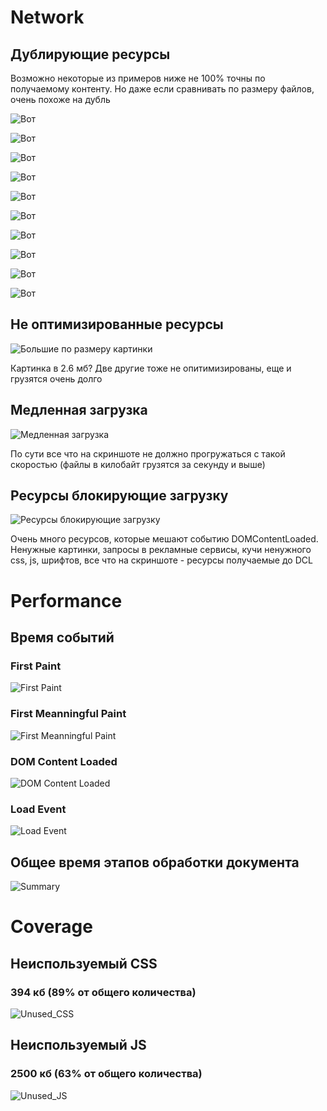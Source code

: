 # Network

## Дублирующие ресурсы

Возможно некоторые из примеров ниже не 100% точны по получаемому контенту. Но даже если сравнивать по размеру файлов, очень похоже на дубль

![Вот](/network/dublicates1.JPG)

![Вот](/network/dublicates2.JPG)

![Вот](/network/dublicates3.JPG)

![Вот](/network/dublicates4.JPG)

![Вот](/network/dublicates5.JPG)

![Вот](/network/dublicates6.JPG)

![Вот](/network/dublicates7.JPG)

![Вот](/network/dublicates8.JPG)

![Вот](/network/dublicates9.JPG)

![Вот](/network/dublicates10.JPG)

## Не оптимизированные ресурсы

![Большие по размеру картинки](/network/big_size_resources.JPG)

Картинка в 2.6 мб? Две другие тоже не опитимизированы, еще и грузятся очень долго

## Медленная загрузка

![Медленная загрузка](/network/slow_download_sorted.JPG)

По сути все что на скриншоте не должно прогружаться с такой скоростью (файлы в килобайт грузятся за секунду и выше)

## Ресурсы блокирующие загрузку

![Ресурсы блокирующие загрузку](/network/blocking_resources.JPG)

Очень много ресурсов, которые мешают событию DOMContentLoaded. Ненужные картинки, запросы в рекламные сервисы, кучи ненужного css, js, шрифтов, все что на скриншоте - ресурсы получаемые до DCL

# Performance

## Время событий

### First Paint 
![First Paint](/performance/first_paint.JPG)

### First Meanningful Paint 
![First Meanningful Paint ](/performance/FMP.JPG)

### DOM Content Loaded
![DOM Content Loaded](/performance/DCL.JPG)

### Load Event
![Load Event](/performance/ONLOAD.JPG)

## Общее время этапов обработки документа

![Summary](/performance/Summary.JPG)

# Coverage

## Неиспользуемый CSS

### 394 кб (89% от общего количества)
![Unused_CSS](/coverage/unused_css.JPG)

## Неиспользуемый JS

### 2500 кб (63% от общего количества)
![Unused_JS](/coverage/unused_js.JPG)
